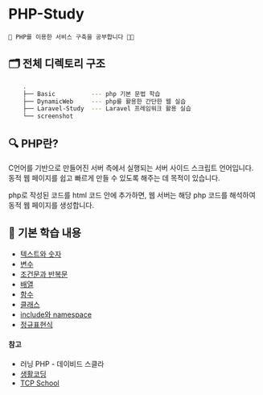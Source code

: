 # PHP-Study

    🌱 PHP를 이용한 서비스 구축을 공부합니다 👩‍💻

## 🗂 전체 디렉토리 구조  

```zsh
    .
    ├── Basic          --- php 기본 문법 학습
    ├── DynamicWeb     --- php를 활용한 간단한 웹 실습
    ├── Laravel-Study  --- Laravel 프레임워크 활용 실습
    └── screenshot
```

## 🔍 PHP란?

C언어를 기반으로 만들어진 서버 측에서 실행되는 서버 사이드 스크립트 언어입니다.  
동적 웹 페이지를 쉽고 빠르게 만들 수 있도록 해주는 데 목적이 있습니다.

php로 작성된 코드를 html 코드 안에 추가하면, 웹 서버는 해당 php 코드를 해석하여 동적 웹 페이지를 생성합니다.

## 📝 기본 학습 내용

* [텍스트와 숫자](./Basic/TxtAndNum.md)
* [변수](./Basic/Variable.md)
* [조건문과 반복문](./Basic/Statement.md)
* [배열](./Basic/Array.md)
* [함수](./Basic/Function.md)
* [클래스](./Basic/Class.md)
* [include와 namespace](./Basic/IncludeAndNamespace.md)
* [정규표현식](./Basic/RegularExpression.md)

#### 참고

* 러닝 PHP - 데이비드 스클라
* [생활코딩](https://opentutorials.org/course/62/5117)
* [TCP School](http://tcpschool.com/php/intro)
